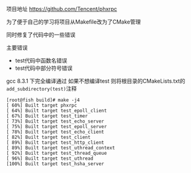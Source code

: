 项目地址 https://github.com/Tencent/phxrpc

为了便于自己的学习将项目从Makefile改为了CMake管理

同时修复了代码中的一些错误

主要错误

- test代码中函数名错误
- test代码中部分符号错误

gcc 8.3.1 下完全编译通过 如果不想编译test 则将根目录的CMakeLists.txt的
`add_subdirectory(test)`注释

```
[root@fish build]# make -j4
[ 60%] Built target phxrpc
[ 64%] Built target test_epoll_client
[ 67%] Built target test_timer
[ 73%] Built target test_echo_server
[ 75%] Built target test_epoll_server
[ 78%] Built target test_echo_client
[ 82%] Built target test_client
[ 89%] Built target test_http_client
[ 89%] Built target test_uthread_context
[ 92%] Built target test_thread_queue
[ 96%] Built target test_uthread
[100%] Built target test_hsha_server
```